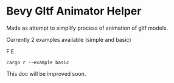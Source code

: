 # Bevy Gltf Animator Helper
Made as attempt to simplify process of animation of gltf models. 

Currently 2 examples available (simple and basic)

F.E
```
cargo r --example basic

```

This doc will be improved soon.

